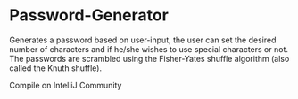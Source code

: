 # Password-Generator

Generates a password based on user-input, the user can set the desired number of characters and if he/she wishes to use special characters or not. The passwords are scrambled using the Fisher-Yates shuffle algorithm (also called the Knuth shuffle). 

Compile on IntelliJ Community
